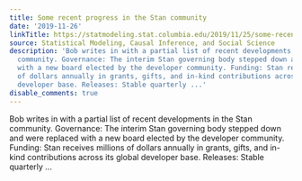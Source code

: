 ```yaml
---
title: Some recent progress in the Stan community
date: '2019-11-26'
linkTitle: https://statmodeling.stat.columbia.edu/2019/11/25/some-recent-progress-in-the-stan-community/
source: Statistical Modeling, Causal Inference, and Social Science
description: 'Bob writes in with a partial list of recent developments in the Stan
  community. Governance: The interim Stan governing body stepped down and were replaced
  with a new board elected by the developer community. Funding: Stan receives millions
  of dollars annually in grants, gifts, and in-kind contributions across its global
  developer base. Releases: Stable quarterly ...'
disable_comments: true
---
```

Bob writes in with a partial list of recent developments in the Stan community. Governance: The interim Stan governing body stepped down and were replaced with a new board elected by the developer community. Funding: Stan receives millions of dollars annually in grants, gifts, and in-kind contributions across its global developer base. Releases: Stable quarterly ...